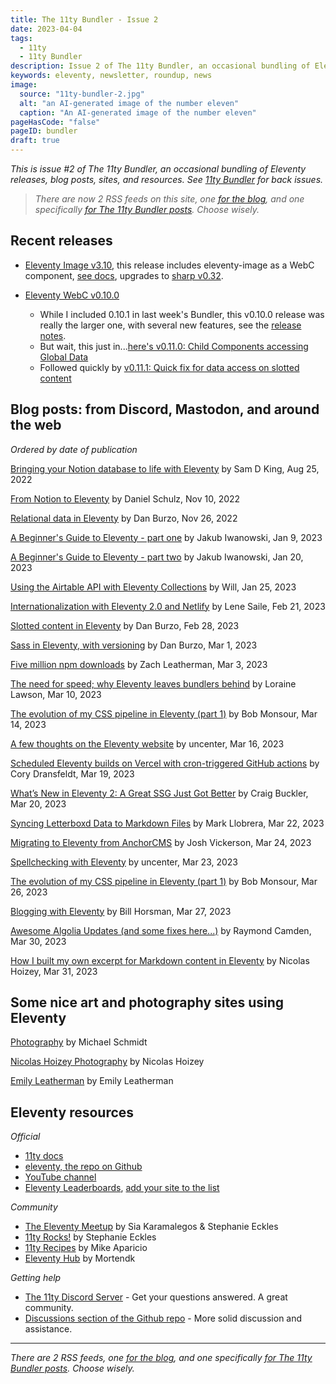 ```yaml
---
title: The 11ty Bundler - Issue 2
date: 2023-04-04
tags:
  - 11ty
  - 11ty Bundler
description: Issue 2 of The 11ty Bundler, an occasional bundling of Eleventy releases, blog posts, sites, and resources.
keywords: eleventy, newsletter, roundup, news
image:
  source: "11ty-bundler-2.jpg"
  alt: "an AI-generated image of the number eleven"
  caption: "An AI-generated image of the number eleven"
pageHasCode: "false"
pageID: bundler
draft: true
---
```


_This is issue #2 of The 11ty Bundler, an occasional bundling of Eleventy releases, blog posts, sites, and resources. See [11ty Bundler](/tags/11ty-bundler/) for back issues._

> _There are now 2 RSS feeds on this site, one [for the blog](https://www.bobmonsour.com/feed.xml), and one specifically [for The 11ty Bundler posts](https://www.bobmonsour.com/bundlerfeed.xml). Choose wisely._

## Recent releases

- [Eleventy Image v3.10](https://github.com/11ty/eleventy-img/releases/tag/v3.1.0), this release includes eleventy-image as a WebC component, [see docs](https://www.11ty.dev/docs/plugins/image/#webc), upgrades to [sharp v0.32](https://sharp.pixelplumbing.com/changelog#v032---flow).

- [Eleventy WebC v0.10.0](https://github.com/11ty/eleventy-plugin-webc/releases/tag/v0.10.0)
  - While I included 0.10.1 in last week's Bundler, this v0.10.0 release was really the larger one, with several new features, see the [release notes](https://github.com/11ty/eleventy-plugin-webc/releases/tag/v0.10.0).
  - But wait, this just in...[here's v0.11.0: Child Components accessing Global Data](https://github.com/11ty/webc/releases/tag/v0.11.0)
  - Followed quickly by [v0.11.1: Quick fix for data access on slotted content](https://github.com/11ty/webc/releases/tag/v0.11.1)

## Blog posts: from Discord, Mastodon, and around the web

_Ordered by date of publication_

[Bringing your Notion database to life with Eleventy](https://samdking.co.uk/blog/bringing-your-notion-database-to-life-with-eleventy/) by Sam D King, Aug 25, 2022

[From Notion to Eleventy](https://iamschulz.com/from-notion-to-eleventy/) by Daniel Schulz, Nov 10, 2022

[Relational data in Eleventy](https://danburzo.ro/eleventy-relational-data/) by Dan Burzo, Nov 26, 2022

[A Beginner's Guide to Eleventy - part one](https://jakubiwanowski.dev/garden/programming/eleventy-guide-part-one/) by Jakub Iwanowski, Jan 9, 2023

[A Beginner's Guide to Eleventy - part two](https://jakubiwanowski.dev/garden/programming/eleventy-guide-part-two/) by Jakub Iwanowski, Jan 20, 2023

[Using the Airtable API with Eleventy Collections](https://willdarwin.com/writing/airtable/) by Will, Jan 25, 2023

[Internationalization with Eleventy 2.0 and Netlify](https://www.lenesaile.com/en/blog/internationalization-with-eleventy-20-and-netlify/) by Lene Saile, Feb 21, 2023

[Slotted content in Eleventy](https://danburzo.ro/eleventy-slotted-content/) by Dan Burzo, Feb 28, 2023

[Sass in Eleventy, with versioning](https://danburzo.ro/eleventy-sass/) by Dan Burzo, Mar 1, 2023

[Five million npm downloads](https://www.11ty.dev/blog/five-million/) by Zach Leatherman, Mar 3, 2023

[The need for speed; why Eleventy leaves bundlers behind](https://thenewstack.io/the-need-for-speed-why-eleventy-leaves-bundlers-behind/) by Loraine Lawson, Mar 10, 2023

[The evolution of my CSS pipeline in Eleventy (part 1)](http://localhost:8081/posts/the-evolution-of-my-CSS-pipeline-in-eleventy-part-1/) by Bob Monsour, Mar 14, 2023

[A few thoughts on the Eleventy website](https://www.uncenter.org/posts/thoughts-on-eleventy/) by uncenter, Mar 16, 2023

[Scheduled Eleventy builds on Vercel with cron-triggered GitHub actions](https://coryd.dev/posts/2023/scheduled-eleventy-builds-cron-github-actions/) by Cory Dransfeldt, Mar 19, 2023

[What’s New in Eleventy 2: A Great SSG Just Got Better](https://www.sitepoint.com/eleventy-2/) by Craig Buckler, Mar 20, 2023

[Syncing Letterboxd Data to Markdown Files](https://www.markllobrera.com/posts/letterboxd-to-markdown/) by Mark Llobrera, Mar 22, 2023

[Migrating to Eleventy from AnchorCMS](https://www.joshvickerson.com/posts/migrating-to-eleventy-from-anchorcms/) by Josh Vickerson, Mar 24, 2023

[Spellchecking with Eleventy](https://www.uncenter.org/posts/spellchecking-with-eleventy/) by uncenter, Mar 23, 2023

[The evolution of my CSS pipeline in Eleventy (part 1)](http://localhost:8081/posts/the-evolution-of-my-CSS-pipeline-in-eleventy-part-1/) by Bob Monsour, Mar 26, 2023

[Blogging with Eleventy](https://logicalcobwebs.com/blog/blogging-with-eleventy/) by Bill Horsman, Mar 27, 2023

[Awesome Algolia Updates (and some fixes here...)](https://www.raymondcamden.com/2023/03/30/awesome-algolia-updates-and-some-fixes-here) by Raymond Camden, Mar 30, 2023

[How I built my own excerpt for Markdown content in Eleventy](https://nicolas-hoizey.com/articles/2023/03/31/how-i-built-my-own-excerpt-for-markdown-content-in-eleventy/) by Nicolas Hoizey, Mar 31, 2023

## Some nice art and photography sites using Eleventy

[Photography](https://www.schmidtynotes.com/images/) by Michael Schmidt

[Nicolas Hoizey Photography](https://nicolas-hoizey.photo/) by Nicolas Hoizey

[Emily Leatherman](https://emilyleatherman.com/) by Emily Leatherman

## Eleventy resources

_Official_

- [11ty docs](https://www.11ty.dev/docs/)
- [eleventy, the repo on Github](https://github.com/11ty/eleventy/)
- [YouTube channel](https://www.youtube.com/@EleventyVideo)
- [Eleventy Leaderboards](https://www.11ty.dev/speedlify/), [add your site to the list](https://github.com/11ty/11ty-community/issues/new/choose)

_Community_

- [The Eleventy Meetup](https://11tymeetup.dev/) by Sia Karamalegos & Stephanie Eckles
- [11ty Rocks!](https://11ty.rocks/) by Stephanie Eckles
- [11ty Recipes](https://11ty.recipes/) by Mike Aparicio
- [Eleventy Hub](https://11tyhub.dev/) by Mortendk

_Getting help_

- [The 11ty Discord Server](https://www.11ty.dev/blog/discord/) - Get your questions answered. A great community.
- [Discussions section of the Github repo](https://github.com/11ty/eleventy/discussions) - More solid discussion and assistance.

---

_There are 2 RSS feeds, one [for the blog](https://www.bobmonsour.com/feed.xml), and one specifically [for The 11ty Bundler posts](https://www.bobmonsour.com/bundlerfeed.xml). Choose wisely._
